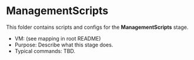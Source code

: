 # ManagementScripts

This folder contains scripts and configs for the **ManagementScripts** stage.

- VM: (see mapping in root README)
- Purpose: Describe what this stage does.
- Typical commands: TBD.
